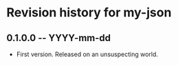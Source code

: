 # Revision history for my-json

## 0.1.0.0  -- YYYY-mm-dd

* First version. Released on an unsuspecting world.
